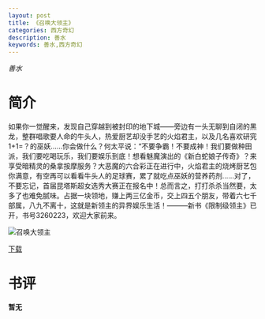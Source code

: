 ```yaml
---
layout: post
title: 《召唤大领主》
categories: 西方奇幻
description: 善水
keywords: 善水,西方奇幻
---
```

*善水*
# 简介
如果你一觉醒来，发现自己穿越到被封印的地下城——旁边有一头无聊到自闭的黑龙，整群唱歌要人命的牛头人，热爱厨艺却没手艺的火焰君主，以及几名喜欢研究1+1=？的巫妖……你会做什么？何太平说：“不要争霸！不要成神！我们要做种田派，我们要吃喝玩乐，我们要娱乐到底！想看魅魔演出的《新白蛇娘子传奇》？来享受暗精灵的桑拿按摩服务？大恶魔的六合彩正在进行中，火焰君主的烧烤厨艺包你满意，有空再可以看看牛头人的足球赛，累了就吃点巫妖的营养药剂……对了，不要忘记，首届昆塔斯超女选秀大赛正在报名中！总而言之，打打杀杀当然要，太多了也难免腻味。占据一块领地，赚上两三亿金币，交上四五个朋友，带着六七千部属，八九不离十，这就是新领主的异界娱乐生活！———新书《限制级领主》已开，书号3260223，欢迎大家前来。

![召唤大领主](https://cdn.jsdelivr.net/gh/YYbooks0/yybooks0img@master/bookscover2/召唤大领主.c4i92ewjjy0.jpg)

[下载](https://link.jscdn.cn/1drv/aHR0cHM6Ly8xZHJ2Lm1zL3QvcyFBaGU2R2dNWmVFb2pobEZsM25JWmlheUhsQ1JFP2U9c0lCZ0RC.txt)

# 书评
**暂无**

